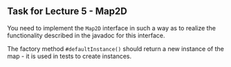 <h2>Task for Lecture 5 - Map2D</h2>

<p>You need to implement the <code>Map2D</code> interface in such a way as to realize the functionality described in the javadoc for this interface.</p>

<p>The factory method <code>#defaultInstance()</code> should return a new instance of the map - it is used in tests to create instances.</p>
